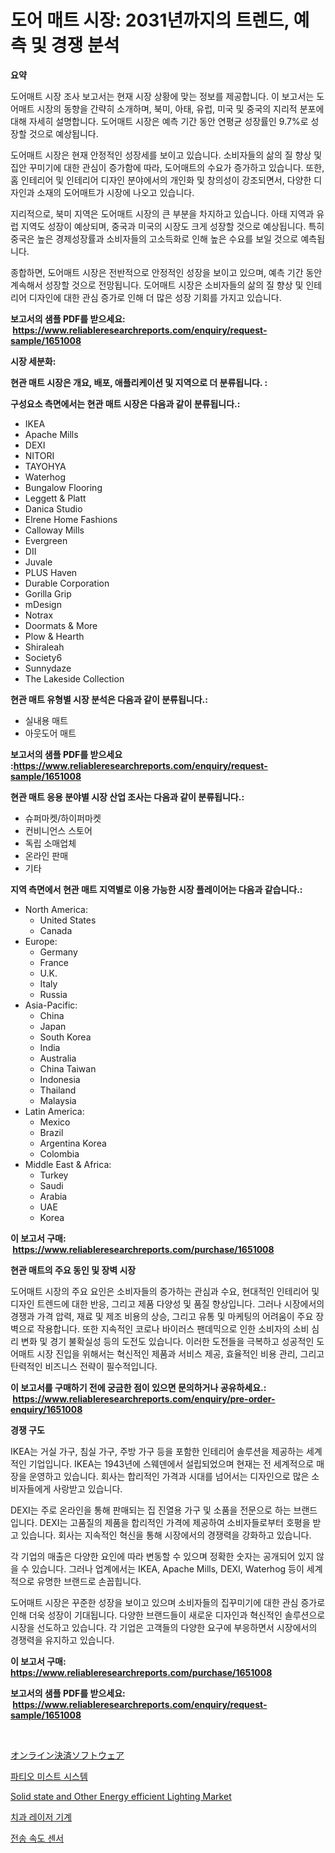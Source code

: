 <p><h1>도어 매트 시장: 2031년까지의 트렌드, 예측 및 경쟁 분석</h1></p><p><strong>요약</strong></p>
<p><p>도어매트 시장 조사 보고서는 현재 시장 상황에 맞는 정보를 제공합니다. 이 보고서는 도어매트 시장의 동향을 간략히 소개하며, 북미, 아태, 유럽, 미국 및 중국의 지리적 분포에 대해 자세히 설명합니다. 도어매트 시장은 예측 기간 동안 연평균 성장률인 9.7%로 성장할 것으로 예상됩니다.</p><p>도어매트 시장은 현재 안정적인 성장세를 보이고 있습니다. 소비자들의 삶의 질 향상 및 집안 꾸미기에 대한 관심이 증가함에 따라, 도어매트의 수요가 증가하고 있습니다. 또한, 홈 인테리어 및 인테리어 디자인 분야에서의 개인화 및 창의성이 강조되면서, 다양한 디자인과 소재의 도어매트가 시장에 나오고 있습니다.</p><p>지리적으로, 북미 지역은 도어매트 시장의 큰 부분을 차지하고 있습니다. 아태 지역과 유럽 지역도 성장이 예상되며, 중국과 미국의 시장도 크게 성장할 것으로 예상됩니다. 특히 중국은 높은 경제성장률과 소비자들의 고소득화로 인해 높은 수요를 보일 것으로 예측됩니다.</p><p>종합하면, 도어매트 시장은 전반적으로 안정적인 성장을 보이고 있으며, 예측 기간 동안 계속해서 성장할 것으로 전망됩니다. 도어매트 시장은 소비자들의 삶의 질 향상 및 인테리어 디자인에 대한 관심 증가로 인해 더 많은 성장 기회를 가지고 있습니다.</p></p>
<p><strong>보고서의 샘플 PDF를 받으세요: &nbsp;<a href="https://www.reliableresearchreports.com/enquiry/request-sample/1651008">https://www.reliableresearchreports.com/enquiry/request-sample/1651008</a></strong></p>
<p><strong>시장 세분화:</strong></p>
<p><strong> 현관 매트 시장은 개요, 배포, 애플리케이션 및 지역으로 더 분류됩니다. :</strong></p>
<p><strong>구성요소 측면에서는 현관 매트 시장은 다음과 같이 분류됩니다.:</strong></p>
<p><ul><li>IKEA</li><li>Apache Mills</li><li>DEXI</li><li>NITORI</li><li>TAYOHYA</li><li>Waterhog</li><li>Bungalow Flooring</li><li>Leggett & Platt</li><li>Danica Studio</li><li>Elrene Home Fashions</li><li>Calloway Mills</li><li>Evergreen</li><li>DII</li><li>Juvale</li><li>PLUS Haven</li><li>Durable Corporation</li><li>Gorilla Grip</li><li>mDesign</li><li>Notrax</li><li>Doormats & More</li><li>Plow & Hearth</li><li>Shiraleah</li><li>Society6</li><li>Sunnydaze</li><li>The Lakeside Collection</li></ul></p>
<p><strong> 현관 매트 유형별 시장 분석은 다음과 같이 분류됩니다.:</strong></p>
<p><ul><li>실내용 매트</li><li>아웃도어 매트</li></ul></p>
<p><strong>보고서의 샘플 PDF를 받으세요 :<a href="https://www.reliableresearchreports.com/enquiry/request-sample/1651008">https://www.reliableresearchreports.com/enquiry/request-sample/1651008</a></strong></p>
<p><strong> 현관 매트 응용 분야별 시장 산업 조사는 다음과 같이 분류됩니다.:</strong></p>
<p><ul><li>슈퍼마켓/하이퍼마켓</li><li>컨비니언스 스토어</li><li>독립 소매업체</li><li>온라인 판매</li><li>기타</li></ul></p>
<p><strong>지역 측면에서 현관 매트 지역별로 이용 가능한 시장 플레이어는 다음과 같습니다.:</strong></p>
<p><ul>
    <li>
        North America:
        <ul>
            <li>United States</li>
            <li>Canada</li>
        </ul>
    </li>
    <li>
        Europe:
        <ul>
            <li>Germany</li>
            <li>France</li>
            <li>U.K.</li>
            <li>Italy</li>
            <li>Russia</li>
        </ul>
    </li>
    <li>
        Asia-Pacific:
        <ul>
            <li>China</li>
            <li>Japan</li>
            <li>South Korea</li>
            <li>India</li>
            <li>Australia</li>
            <li>China Taiwan</li>
            <li>Indonesia</li>
            <li>Thailand</li>
            <li>Malaysia</li>
        </ul>
    </li>
    <li>
        Latin America:
        <ul>
            <li>Mexico</li>
            <li>Brazil</li>
            <li>Argentina Korea</li>
            <li>Colombia</li>
        </ul>
    </li>
    <li>
        Middle East & Africa:
        <ul>
            <li>Turkey</li>
            <li>Saudi</li>
            <li>Arabia</li>
            <li>UAE</li>
            <li>Korea</li>
        </ul>
    </li>
    </ul></p>
<p><strong>이 보고서 구매: &nbsp;<a href="https://www.reliableresearchreports.com/purchase/1651008">https://www.reliableresearchreports.com/purchase/1651008</a></strong></p>
<p><strong>현관 매트의 주요 동인 및 장벽 시장</strong></p>
<p><p>도어매트 시장의 주요 요인은 소비자들의 증가하는 관심과 수요, 현대적인 인테리어 및 디자인 트렌드에 대한 반응, 그리고 제품 다양성 및 품질 향상입니다. 그러나 시장에서의 경쟁과 가격 압력, 재료 및 제조 비용의 상승, 그리고 유통 및 마케팅의 어려움이 주요 장벽으로 작용합니다. 또한 지속적인 코로나 바이러스 팬데믹으로 인한 소비자의 소비 심리 변화 및 경기 불확실성 등의 도전도 있습니다. 이러한 도전들을 극복하고 성공적인 도어매트 시장 진입을 위해서는 혁신적인 제품과 서비스 제공, 효율적인 비용 관리, 그리고 탄력적인 비즈니스 전략이 필수적입니다.</p></p>
<p><strong>이 보고서를 구매하기 전에 궁금한 점이 있으면 문의하거나 공유하세요.: &nbsp;<a href="https://www.reliableresearchreports.com/enquiry/pre-order-enquiry/1651008">https://www.reliableresearchreports.com/enquiry/pre-order-enquiry/1651008</a></strong></p>
<p><strong>경쟁 구도</strong></p>
<p><p>IKEA는 거실 가구, 침실 가구, 주방 가구 등을 포함한 인테리어 솔루션을 제공하는 세계적인 기업입니다. IKEA는 1943년에 스웨덴에서 설립되었으며 현재는 전 세계적으로 매장을 운영하고 있습니다. 회사는 합리적인 가격과 시대를 넘어서는 디자인으로 많은 소비자들에게 사랑받고 있습니다.</p><p>DEXI는 주로 온라인을 통해 판매되는 집 진열용 가구 및 소품을 전문으로 하는 브랜드입니다. DEXI는 고품질의 제품을 합리적인 가격에 제공하여 소비자들로부터 호평을 받고 있습니다. 회사는 지속적인 혁신을 통해 시장에서의 경쟁력을 강화하고 있습니다.</p><p>각 기업의 매출은 다양한 요인에 따라 변동할 수 있으며 정확한 숫자는 공개되어 있지 않을 수 있습니다. 그러나 업계에서는 IKEA, Apache Mills, DEXI, Waterhog 등이 세계적으로 유명한 브랜드로 손꼽힙니다.</p><p>도어매트 시장은 꾸준한 성장을 보이고 있으며 소비자들의 집꾸미기에 대한 관심 증가로 인해 더욱 성장이 기대됩니다. 다양한 브랜드들이 새로운 디자인과 혁신적인 솔루션으로 시장을 선도하고 있습니다. 각 기업은 고객들의 다양한 요구에 부응하면서 시장에서의 경쟁력을 유지하고 있습니다.</p></p>
<p><strong>이 보고서 구매: &nbsp; <a href="https://www.reliableresearchreports.com/purchase/1651008">https://www.reliableresearchreports.com/purchase/1651008</a></strong></p>
<p><strong>보고서의 샘플 PDF를 받으세요: &nbsp;<a href="https://www.reliableresearchreports.com/enquiry/request-sample/1651008">https://www.reliableresearchreports.com/enquiry/request-sample/1651008</a></strong><strong></strong></p>
<p>&nbsp;</p>
<p><p><a href="https://github.com/AaronVargas43/Market-Research-Report-List-1/blob/main/919282911304.md">オンライン決済ソフトウェア</a></p><p><a href="https://medium.com/@genius6587678/2024%EB%85%84%EB%B6%80%ED%84%B0-2031%EB%85%84%EA%B9%8C%EC%A7%80%EC%9D%98-%EC%8B%9C%EC%9E%A5-%EB%B6%84%EC%84%9D-%EB%B0%8F-%ED%81%AC%EA%B8%B0-%EC%98%88%EC%B8%A1%EB%90%9C-%ED%8C%A8%ED%8B%B0%EC%98%A4-%EB%AF%B8%EC%8A%A4%ED%8C%85-%EC%8B%9C%EC%8A%A4%ED%85%9C-%EC%8B%9C%EC%9E%A5-0d81f954dd6d">파티오 미스트 시스템</a></p><p><a href="https://github.com/gdfhhhj/Market-Research-Report-List-3/blob/main/solid-state-and-other-energy-efficient-lighting-market.md">Solid state and Other Energy efficient Lighting Market</a></p><p><a href="https://github.com/vs2869dizt0/Market-Research-Report-List-1/blob/main/150697710252.md">치과 레이저 기계</a></p><p><a href="https://medium.com/@fly879567/%EC%86%8D%EB%8F%84-%EC%84%BC%EC%84%9C-%EC%8B%9C%EC%9E%A5-%EA%B7%9C%EB%AA%A8-cagr-%ED%8A%B8%EB%A0%8C%EB%93%9C-2024-2030-6119b380ea06">전송 속도 센서</a></p></p>